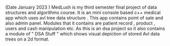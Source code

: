 (Date January 2023 ) MedLush is my third semester final project of data structures and algorithms course. It is an mini console based c++ medical app which uses avl tree data structure . This app contains point of sale and also admin panel. Modules that it contains are patient record , product , users and cash manipulation etc. As this is an dsa project so it also contains a module of " DSA Stuff " which shows visual depiction of stored Avl data trees on a 2d format.
